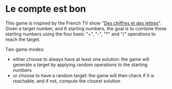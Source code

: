 # Le compte est bon

This game is inspired by the French TV show "[Des chiffres et des
lettres](https://en.wikipedia.org/wiki/Des_chiffres_et_des_lettres)".
Given a target number, and 6 starting numbers, the goal is to combine these
starting numbers using the four basic "+", "-", "*" and "/" operations to reach the target.

Two game modes:
- either choose to always have at least one solution: the game will generate a target by applying random operations to the starting numbers
- or choose to have a random target: the game will then check if it is reachable, and if not, compute the closest solution
